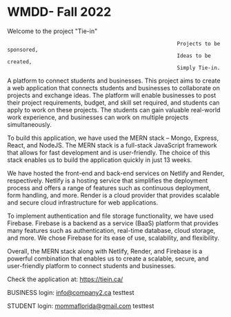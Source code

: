 # WMDD- Fall 2022
Welcome to the project "Tie-in"
                                                           
                                                           Projects to be sponsored,
                                                           Ideas to be created,
                                                           Simply Tie-in.


A platform to connect students and businesses. This project aims to create a web application that connects students and businesses to collaborate on projects and exchange ideas. The platform will enable businesses to post their project requirements, budget, and skill set required, and students can apply to work on these projects. The students can gain valuable real-world work experience, and businesses can work on multiple projects simultaneously.

To build this application, we have used the MERN stack – Mongo, Express, React, and NodeJS. The MERN stack is a full-stack JavaScript framework that allows for fast development and is user-friendly. The choice of this stack enables us to build the application quickly in just 13 weeks.

We have hosted the front-end and back-end services on Netlify and Render, respectively. Netlify is a hosting service that simplifies the deployment process and offers a range of features such as continuous deployment, form handling, and more. Render is a cloud provider that provides scalable and secure cloud infrastructure for web applications.

To implement authentication and file storage functionality, we have used Firebase. Firebase is a backend as a service (BaaS) platform that provides many features such as authentication, real-time database, cloud storage, and more. We chose Firebase for its ease of use, scalability, and flexibility.

Overall, the MERN stack along with Netlify, Render, and Firebase is a powerful combination that enables us to create a scalable, secure, and user-friendly platform to connect students and businesses.

Check the application at:
https://tiein.ca/ 

BUSINESS login: 
info@company2.ca
testtest

STUDENT login:
mommaflorida@gmail.com
testtest
